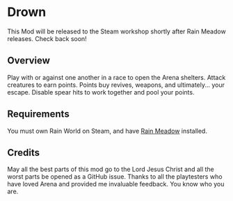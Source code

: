 # Drown
This Mod will be released to the Steam workshop shortly after Rain Meadow releases. Check back soon!
## Overview

Play with or against one another in a race to open the Arena shelters. Attack creatures to earn points. Points buy revives, weapons, and ultimately... your escape. Disable spear hits to work together and pool your points. 

## Requirements
You must own Rain World on Steam, and have [Rain Meadow](https://github.com/henpemaz/Rain-Meadow) installed.

## Credits
May all the best parts of this mod go to the Lord Jesus Christ and all the worst parts be opened as a GitHub issue. Thanks to all the playtesters who have loved Arena and provided me invaluable feedback. You know who you are.

